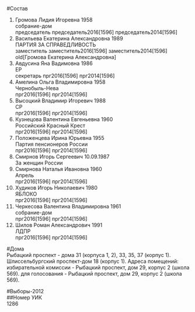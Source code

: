 #Состав  
1. Громова Лидия Игоревна 1958  
    собрание-дом  
    председатель председатель2016[1596] председатель2014[1596]  
2. Васильева Екатерина Александровна 1989  
    ПАРТИЯ ЗА СПРАВЕДЛИВОСТЬ  
    заместитель заместитель2016[1596] заместитель2014[1596] old[Громова Екатерина Александровна]  
3. Авдусина Яна Вадимовна 1986  
    ЕР  
    секретарь прг2016[1596] прг2014[1596]  
4. Амелина Ольга Владимировна 1958  
    Чернобыль-Нева  
    прг2016[1596] прг2014[1596]  
5. Высоцкий Владимир Игоревич 1988  
    СР  
    прг2016[1596] прг2014[1596]  
6. Кузнецова Валентина Евгеньевна 1960  
    Российский Красный Крест  
    прг2016[1596] прг2014[1596]  
7. Положенцева Ирина Юрьевна 1955  
    Партия пенсионеров России  
    прг2016[1596] прг2014[1596]  
8. Смирнов Игорь Сергеевич 10.09.1987  
    За женщин России  
9. Смирнова Наталья Ивановна 1960  
    Апрель  
    прг2016[1596] прг2014[1596]  
10. Худиков Игорь Николаевич 1980  
    ЯБЛОКО  
    прг2016[1596] прг2014[1596]  
11. Черкесова Валентина Владимировна 1961  
    собрание-дом  
    прг2016[1596] прг2014[1596]  
12. Шилов Роман Александрович 1991  
    ЛДПР  
    прг2016[1596] прг2014[1596]  
  
#Дома  
Рыбацкий проспект - дома 31 (корпуса 1, 2), 33, 35, 37 (корпус 1). Шлиссельбургский проспект-дом 18 (корпус 1). Адреса помещений: избирательной комиссии - Рыбацкий проспект, дом 29, корпус 2 (школа 569). для голосования - Рыбацкий проспект, дом 29, корпус 2 (школа 569).  
  
#Выборы-2012  
##Номер УИК  
1286  
